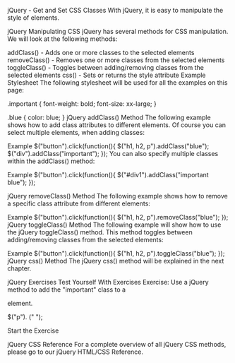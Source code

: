 jQuery - Get and Set CSS Classes
With jQuery, it is easy to manipulate the style of elements.

jQuery Manipulating CSS
jQuery has several methods for CSS manipulation. We will look at the following methods:

addClass() - Adds one or more classes to the selected elements
removeClass() - Removes one or more classes from the selected elements
toggleClass() - Toggles between adding/removing classes from the selected elements
css() - Sets or returns the style attribute
Example Stylesheet
The following stylesheet will be used for all the examples on this page:

.important {
  font-weight: bold;
  font-size: xx-large;
}

.blue {
  color: blue;
}
jQuery addClass() Method
The following example shows how to add class attributes to different elements. Of course you can select multiple elements, when adding classes:

Example
$("button").click(function(){
  $("h1, h2, p").addClass("blue");
  $("div").addClass("important");
});
You can also specify multiple classes within the addClass() method:

Example
$("button").click(function(){
  $("#div1").addClass("important blue");
});
 
jQuery removeClass() Method
The following example shows how to remove a specific class attribute from different elements:

Example
$("button").click(function(){
  $("h1, h2, p").removeClass("blue");
});
jQuery toggleClass() Method
The following example will show how to use the jQuery toggleClass() method. This method toggles between adding/removing classes from the selected elements:

Example
$("button").click(function(){
  $("h1, h2, p").toggleClass("blue");
});
jQuery css() Method
The jQuery css() method will be explained in the next chapter.

jQuery Exercises
Test Yourself With Exercises
Exercise:
Use a jQuery method to add the "important" class to a <p> element.

$("p").
("
");

Start the Exercise

jQuery CSS Reference
For a complete overview of all jQuery CSS methods, please go to our jQuery HTML/CSS Reference.